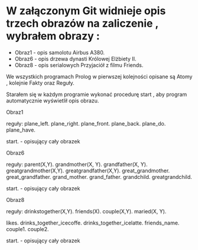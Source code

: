 # W załączonym Git widnieje opis trzech obrazów na zaliczenie , wybrałem obrazy :
 - Obraz1 - opis samolotu Airbus A380.
 - Obraz6 - opis drzewa dynasti Królowej Elżbiety II.
 - Obraz8 - opis serialowych Przyjaciół z filmu Friends.
 
 We wszystkich programach Prolog w pierwszej kolejności opisane są Atomy , kolejnie Fakty oraz Reguły.
 
 Starałem się w każdym programie wykonać procedurę start , aby program automatycznie wyświetlił opis obrazu.

Obraz1

reguły:
plane_left.
plane_right.
plane_front.
plane_back.
plane_do.
plane_have.

start. - opisujący cały obrazek

Obraz6

reguły:
parent(X,Y).
grandmother(X, Y).
grandfather(X, Y).
greatgrandmother(X,Y).
greatgrandfather(X,Y).
great_grandmother.
great_grandfather.
grand_mother.
grand_father.
grandchild.
greatgrandchild.

start. - opisujący cały obrazek

Obraz8

reguły:
drinkstogether(X,Y). 
friends(X). 
couple(X,Y). 
maried(X, Y).

likes.
drinks_together_icecoffe.
drinks_together_icelatte.
friends_name.
couple1.
couple2.

start. - opisujący cały obrazek

